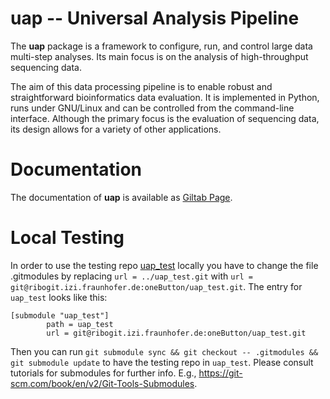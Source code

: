 # uap -- Universal Analysis Pipeline

The **uap** package is a framework to configure, run, and control
large data multi-step analyses.
Its main focus is on the analysis of high-throughput sequencing data.

The aim of this data processing pipeline is to enable robust and straightforward
bioinformatics data evaluation.
It is implemented in Python, runs under GNU/Linux and can be controlled from the
command-line interface.
Although the primary focus is the evaluation of sequencing data, its design
allows for a variety of other applications.


# Documentation

The documentation of **uap** is available as [Giltab Page](https://onebutton.ribogitpages.izi.fraunhofer.de/uap/).

# Local Testing

In order to use the testing repo [uap_test](https://ribogit.izi.fraunhofer.de/oneButton/uap_test)
locally you have to change the file .gitmodules
by replacing `url = ../uap_test.git` with `url = git@ribogit.izi.fraunhofer.de:oneButton/uap_test.git`.
The entry for `uap_test` looks like this:
```
[submodule "uap_test"]
        path = uap_test
        url = git@ribogit.izi.fraunhofer.de:oneButton/uap_test.git
```

Then you can run `git submodule sync && git checkout -- .gitmodules && git submodule update`
to have the testing repo in `uap_test`. Please consult tutorials for submodules for further info.
E.g., https://git-scm.com/book/en/v2/Git-Tools-Submodules.
